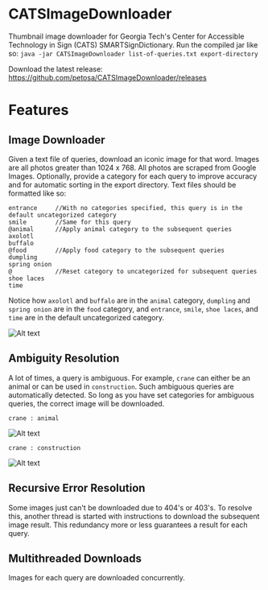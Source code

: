 # CATSImageDownloader
Thumbnail image downloader for Georgia Tech's Center for Accessible Technology in Sign (CATS) SMARTSignDictionary.
Run the compiled jar like so:
`java -jar CATSImageDownloader list-of-queries.txt export-directory`

Download the latest release:
https://github.com/petosa/CATSImageDownloader/releases

# Features
## Image Downloader
Given a text file of queries, download an iconic image for that word. Images are all photos greater than 1024 x 768. All photos are scraped from Google Images. Optionally, provide a category for each query to improve accuracy and for automatic sorting in the export directory. Text files should be formatted like so:
```
entrance     //With no categories specified, this query is in the default uncategorized category
smile        //Same for this query
@animal      //Apply animal category to the subsequent queries
axolotl
buffalo
@food        //Apply food category to the subsequent queries
dumpling
spring onion
@            //Reset category to uncategorized for subsequent queries
shoe laces
time
```
Notice how `axolotl` and `buffalo` are in the `animal` category, `dumpling` and `spring onion` are in the `food` category, and `entrance`, `smile`, `shoe laces`, and `time` are in the default uncategorized category.

![Alt text](http://i.imgur.com/cJSikDH.png "categories")


## Ambiguity Resolution
A lot of times, a query is ambiguous. For example, `crane` can either be an animal or can be used in `construction`. Such ambiguous queries are automatically detected. So long as you have set categories for ambiguous queries, the correct image will be downloaded.

`crane : animal`

![Alt text](https://encrypted-tbn0.gstatic.com/images?q=tbn:ANd9GcRaBFnG0WII2bkKZj-oyX-hvl19MzbZF4k8tPzm3OG-C5eE0GdY "crane : animal")

`crane : construction`

![Alt text](https://encrypted-tbn3.gstatic.com/images?q=tbn:ANd9GcSiv_Uia5zhGEFkeO3ovVckteH1XLFhBoxhtxnkkY_Hz05PfijG "crane : construction")

## Recursive Error Resolution
Some images just can't be downloaded due to 404's or 403's. To resolve this, another thread is started with instructions to download the subsequent image result. This redundancy more or less guarantees a result for each query.

## Multithreaded Downloads
Images for each query are downloaded concurrently.

